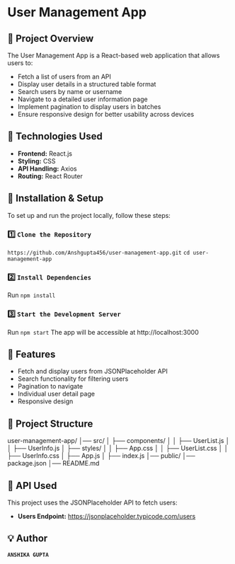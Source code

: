 # User Management App

## 📌 Project Overview
The User Management App is a React-based web application that allows users to:
* Fetch a list of users from an API
* Display user details in a structured table format
* Search users by name or username
* Navigate to a detailed user information page
* Implement pagination to display users in batches
* Ensure responsive design for better usability across devices

## 🚀 Technologies Used
* **Frontend:** React.js
* **Styling:** CSS
* **API Handling:** Axios
* **Routing:** React Router

## 🔧 Installation & Setup
To set up and run the project locally, follow these steps:
### 1️⃣ `Clone the Repository`
`https://github.com/Anshgupta456/user-management-app.git`
`cd user-management-app`

### 2️⃣ `Install Dependencies`
Run `npm install`

### 3️⃣ `Start the Development Server`
Run `npm start`
The app will be accessible at http://localhost:3000

## 📌 Features
* Fetch and display users from JSONPlaceholder API
* Search functionality for filtering users
* Pagination to navigate
* Individual user detail page
* Responsive design

## 📂 Project Structure 
user-management-app/
│── src/
│   ├── components/
│   │   ├── UserList.js
│   │   ├── UserInfo.js
│   ├── styles/
│   │   ├── App.css
│   │   ├── UserList.css
│   │   ├── UserInfo.css
│   ├── App.js
│   ├── index.js
│── public/
│── package.json
│── README.md

## 🔗 API Used
This project uses the JSONPlaceholder API to fetch users:
* **Users Endpoint:** https://jsonplaceholder.typicode.com/users


## 💡 Author
**`ANSHIKA GUPTA`**